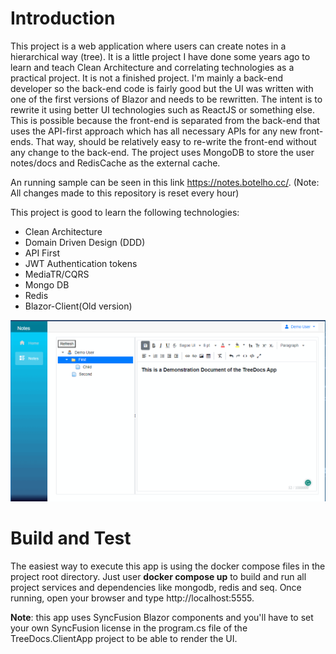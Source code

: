 # Introduction 
This project is a web application where users can create notes in a hierarchical way (tree). It is a little project I have done some years ago to learn and teach Clean Architecture and correlating technologies as a practical project. 
It is not a finished project. I'm mainly a back-end developer so the back-end code is fairly good but the UI was written with one of the first versions of Blazor and needs to be rewritten. The intent is to rewrite it using better UI technologies such as ReactJS or something else. This is possible because the front-end is separated from the back-end that uses the API-first approach which has all necessary APIs for any new front-ends. That way, should be relatively easy to re-write the front-end without any change to the back-end. The project uses MongoDB to store the user notes/docs and RedisCache as the external cache.

An running sample can be seen in this link https://notes.botelho.cc/. (Note: All changes made to this repository is reset every hour)

This project is good to learn the following technologies:

- Clean Architecture
- Domain Driven Design (DDD)
- API First
- JWT Authentication tokens
- MediaTR/CQRS
- Mongo DB
- Redis
- Blazor-Client(Old version)

![alt text](./Images/Sample.png)

# Build and Test
The easiest way to execute this app is using the docker compose files in the project root directory. Just user **docker compose up** to build and run all project services and dependencies like mongodb, redis and seq.
Once running, open your browser and type http://localhost:5555.

**Note**: this app uses SyncFusion Blazor components and you'll have to set your own SyncFusion license in the program.cs file of the TreeDocs.ClientApp project to be able to render the UI.

